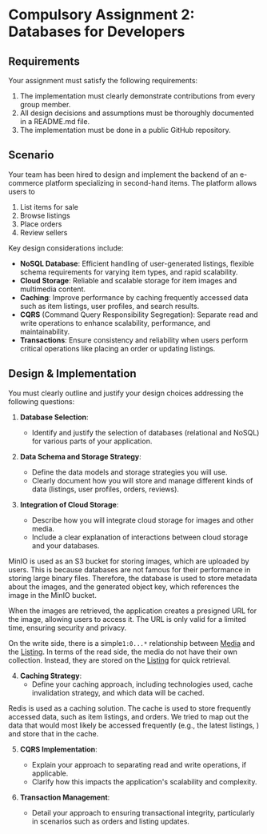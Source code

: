 ﻿# Compulsory Assignment 2: Databases for Developers

## Requirements
Your assignment must satisfy the following requirements:

1. The implementation must clearly demonstrate contributions from every group member.
2. All design decisions and assumptions must be thoroughly documented in a README.md file.
3. The implementation must be done in a public GitHub repository.

## Scenario
Your team has been hired to design and implement the backend of an e-commerce platform specializing in second-hand items. The platform allows users to

1. List items for sale
2. Browse listings
3. Place orders
4. Review sellers

Key design considerations include:

- **NoSQL Database**: Efficient handling of user-generated listings, flexible schema requirements for varying item types, and rapid scalability.
- **Cloud Storage**: Reliable and scalable storage for item images and multimedia content.
- **Caching**: Improve performance by caching frequently accessed data such as item listings, user profiles, and search results.
- **CQRS** (Command Query Responsibility Segregation): Separate read and write operations to enhance scalability, performance, and maintainability.
- **Transactions**: Ensure consistency and reliability when users perform critical operations like placing an order or updating listings.

## Design & Implementation
You must clearly outline and justify your design choices addressing the following questions:

1. **Database Selection**:
   - Identify and justify the selection of databases (relational and NoSQL) for various parts of your application. 

2. **Data Schema and Storage Strategy**:
   - Define the data models and storage strategies you will use. 
   - Clearly document how you will store and manage different kinds of data (listings, user profiles, orders, reviews).

3. **Integration of Cloud Storage**:
   - Describe how you will integrate cloud storage for images and other media. 
   - Include a clear explanation of interactions between cloud storage and your databases.

MinIO is used as an S3 bucket for storing images, which are uploaded by users. This is because databases are not famous for their performance in storing large binary files. 
Therefore, the database is used to store metadata about the images, and the generated object key, which references the image in the MinIO bucket. 

When the images are retrieved, the application creates a presigned URL for the image, allowing users to access it. The URL is only valid for a limited time, ensuring security and privacy.

On the write side, there is a simple`1:0...*` relationship between [Media](Reclaim/Domain/Entities/Write/MediaWriteEntity.cs) and the [Listing](Reclaim/Domain/Entities/Write/ListingWriteEntity.cs).
In terms of the read side, the media do not have their own collection. Instead, they are stored on the [Listing](Reclaim/Domain/Entities/Read/ListingReadEntity.cs) for quick retrieval.

4. **Caching Strategy**:
   - Define your caching approach, including technologies used, cache invalidation strategy, and which data will be cached.

Redis is used as a caching solution. The cache is used to store frequently accessed data, such as item listings, and orders. 
We tried to map out the data that would most likely be accessed frequently (e.g., the latest listings, ) and store that in the cache.

5. **CQRS Implementation**:
   - Explain your approach to separating read and write operations, if applicable. 
   - Clarify how this impacts the application's scalability and complexity.
   
6. **Transaction Management**:
   - Detail your approach to ensuring transactional integrity, particularly in scenarios such as orders and listing updates.